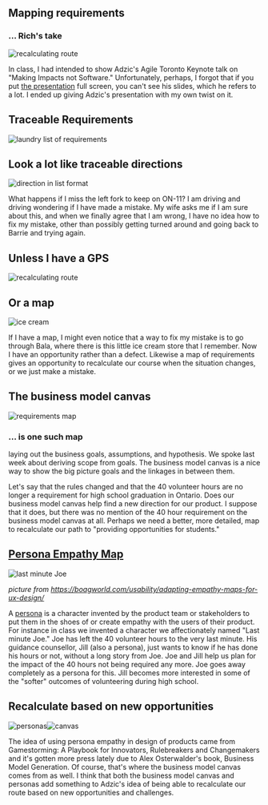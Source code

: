 
## Mapping requirements
### ... Rich's take

![recalculating route](https://rhildred.github.io/courses/MB215/tomtom.png "recalculating route")

In class, I had intended to show Adzic's Agile Toronto Keynote talk on "Making Impacts not Software." Unfortunately, perhaps, I forgot that if you put [the presentation](http://www.infoq.com/presentations/keynote-agile-toronto-2013) full screen, you can't see his slides, which he refers to a lot. I ended up giving Adzic's  presentation with my own twist on it. 

## Traceable Requirements

![laundry list of requirements](https://rhildred.github.io/courses/MB215/requirementsManagement.png "laundry list of requirements")

## Look a lot like traceable directions

![direction in list format](https://rhildred.github.io/courses/MB215/NorthBay.png "directions in list format")

What happens if I miss the left fork to keep on ON-11? I am driving and driving wondering if I have made a mistake. My wife asks me if I am sure about this, and when we finally agree that I am wrong, I have no idea how to fix my mistake, other than possibly getting turned around and going back to Barrie and trying again.

## Unless I have a GPS

![recalculating route](https://rhildred.github.io/courses/MB215/tomtom.png "recalculating route")

## Or a map

![ice cream](https://rhildred.github.io/courses/MB215/MapThroughBala.png "ice cream")

If I have a map, I might even notice that a way to fix my mistake is to go through Bala, where there is this little ice cream store that I remember. Now I have an opportunity rather than a defect. Likewise a map of requirements gives an opportunity to recalculate our course when the situation changes, or we just make a mistake.

## The business model canvas

![requirements map](https://rhildred.github.io/courses/MB215/BusinessModelCanvas.png "requirements map")

### ... is one such map

laying out the business goals, assumptions, and hypothesis. We spoke last week about deriving scope from goals. The business model canvas is a nice way to show the big picture goals and the linkages in between them. 

Let's say that the rules changed and that the 40 volunteer hours are no longer a requirement for high school graduation in Ontario. Does our business model canvas help find a new direction for our product. I suppose that it does, but there was no mention of the 40 hour requirement on the business model canvas at all. Perhaps we need a better, more detailed, map to recalculate our path to "providing opportunities for students."

## [Persona Empathy Map](http://www.cooper.com/journal/2014/05/persona-empathy-mapping)

![last minute Joe](https://boagworld.com/wp-content/uploads/manual/Empathy%20map.jpg "Last minute Joe")

*picture from https://boagworld.com/usability/adapting-empathy-maps-for-ux-design/*

A [persona](https://en.wikipedia.org/wiki/Persona_(user_experience)) is a character invented by the product team or stakeholders to put them in the shoes of or create empathy with the users of their product. For instance in class we invented a character we affectionately named "Last minute Joe." Joe has left the 40 volunteer hours to the very last minute. His guidance counsellor, Jill (also a persona), just wants to know if he has done his hours or not, without a long story from Joe. Joe and Jill help us plan for the impact of the 40 hours not being required any more. Joe goes away completely as a persona for this. Jill becomes more interested in some of the "softer" outcomes of volunteering during high school.

## Recalculate based on new opportunities

![personas](https://images-na.ssl-images-amazon.com/images/I/51ZvqtqpLDL._SX258_BO1,204,203,200_.jpg "personas")![canvas](https://s-media-cache-ak0.pinimg.com/736x/9b/7b/03/9b7b03c4ab23652c1b26c2f02cb99183.jpg "canvas")

The idea of using persona empathy in design of products came from Gamestorming: A Playbook for Innovators, Rulebreakers and Changemakers and it's gotten more press lately due to Alex Osterwalder's book, Business Model Generation. Of course, that's where the business model canvas comes from as well. I think that both the business model canvas and personas add something to Adzic's idea of being able to recalculate our route based on new opportunities and challenges.